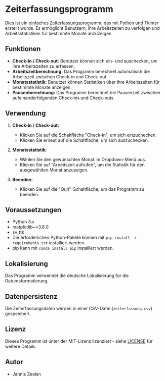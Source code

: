 # Zeiterfassungsprogramm

Dies ist ein einfaches Zeiterfassungsprogramm, das mit Python und Tkinter erstellt wurde. Es ermöglicht Benutzern, ihre Arbeitszeiten zu verfolgen und Arbeitsstatistiken für bestimmte Monate anzuzeigen.

## Funktionen

- **Check-in / Check-out:** Benutzer können sich ein- und auschecken, um ihre Arbeitszeiten zu erfassen.
- **Arbeitszeitberechnung:** Das Programm berechnet automatisch die Arbeitszeit zwischen Check-in und Check-out.
- **Monatsstatistik:** Benutzer können Statistiken über ihre Arbeitszeiten für bestimmte Monate anzeigen.
- **Pausenberechnung:** Das Programm berechnet die Pausenzeit zwischen aufeinanderfolgenden Check-ins und Check-outs.

## Verwendung

1. **Check-in / Check-out:**
   - Klicken Sie auf die Schaltfläche "Check-in", um sich einzuchecken.
   - Klicken Sie erneut auf die Schaltfläche, um sich auszuchecken.

2. **Monatsstatistik:**
   - Wählen Sie den gewünschten Monat im Dropdown-Menü aus.
   - Klicken Sie auf "Arbeitszeit aufrufen", um die Statistik für den ausgewählten Monat anzuzeigen.

3. **Beenden:**
   - Klicken Sie auf die "Quit"-Schaltfläche, um das Programm zu beenden.

## Voraussetzungen

- Python 3.x
- matplotlib~=3.8.0
- sv_ttk
- Die erforderlichen Python-Pakete können mit `pip install -r requirements.txt` installiert werden.
- pip kann mit `conda install pip` installiert werden.

## Lokalisierung

Das Programm verwendet die deutsche Lokalisierung für die Datumsformatierung.

## Datenpersistenz

Die Zeiterfassungsdaten werden in einer CSV-Datei (`zeiterfassung.csv`) gespeichert.

## Lizenz

Dieses Programm ist unter der MIT-Lizenz lizenziert - siehe [LICENSE](LICENSE) für weitere Details.

## Autor

- Jannis Zeelen